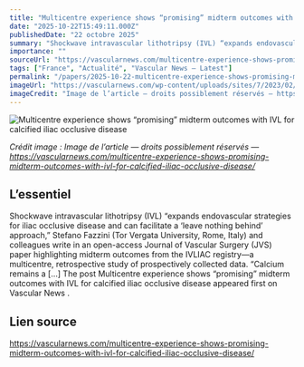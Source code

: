 ```yaml
---
title: "Multicentre experience shows “promising” midterm outcomes with IVL for calcified iliac occlusive disease"
date: "2025-10-22T15:49:11.000Z"
publishedDate: "22 octobre 2025"
summary: "Shockwave intravascular lithotripsy (IVL) “expands endovascular strategies for iliac occlusive disease and can facilitate a ‘leave nothing behind’ approach,” Stefano Fazzini (Tor Vergata University, Rome, Italy) and colleagues write in an open-access Journal of Vascular Surgery (JVS) paper highlighting midterm outcomes from the IVLIAC registry—a multicentre, retrospective study of prospectively collected data. “Calcium remains a [&#8230;] The post Multicentre experience shows “promising” midterm outcomes with IVL for calcified iliac occlusive disease appeared first on Vascular News ."
importance: ""
sourceUrl: "https://vascularnews.com/multicentre-experience-shows-promising-midterm-outcomes-with-ivl-for-calcified-iliac-occlusive-disease/"
tags: ["France", "Actualité", "Vascular News — Latest"]
permalink: "/papers/2025-10-22-multicentre-experience-shows-promising-midterm-outcomes-with-ivl-for-calcified-iliac-occlusive-disease"
imageUrl: "https://vascularnews.com/wp-content/uploads/sites/7/2023/02/Stefano-Fazzini-web.jpg"
imageCredit: "Image de l’article — droits possiblement réservés — https://vascularnews.com/multicentre-experience-shows-promising-midterm-outcomes-with-ivl-for-calcified-iliac-occlusive-disease/"
---
```


![Multicentre experience shows “promising” midterm outcomes with IVL for calcified iliac occlusive disease](https://vascularnews.com/wp-content/uploads/sites/7/2023/02/Stefano-Fazzini-web.jpg)

*Crédit image : Image de l’article — droits possiblement réservés — https://vascularnews.com/multicentre-experience-shows-promising-midterm-outcomes-with-ivl-for-calcified-iliac-occlusive-disease/*

## L’essentiel

Shockwave intravascular lithotripsy (IVL) “expands endovascular strategies for iliac occlusive disease and can facilitate a ‘leave nothing behind’ approach,” Stefano Fazzini (Tor Vergata University, Rome, Italy) and colleagues write in an open-access Journal of Vascular Surgery (JVS) paper highlighting midterm outcomes from the IVLIAC registry—a multicentre, retrospective study of prospectively collected data. “Calcium remains a [&#8230;] The post Multicentre experience shows “promising” midterm outcomes with IVL for calcified iliac occlusive disease appeared first on Vascular News .

## Lien source

https://vascularnews.com/multicentre-experience-shows-promising-midterm-outcomes-with-ivl-for-calcified-iliac-occlusive-disease/

